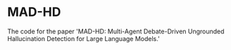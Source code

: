 # MAD-HD
The code for the paper 'MAD-HD: Multi-Agent Debate-Driven Ungrounded Hallucination Detection for Large Language Models.'
